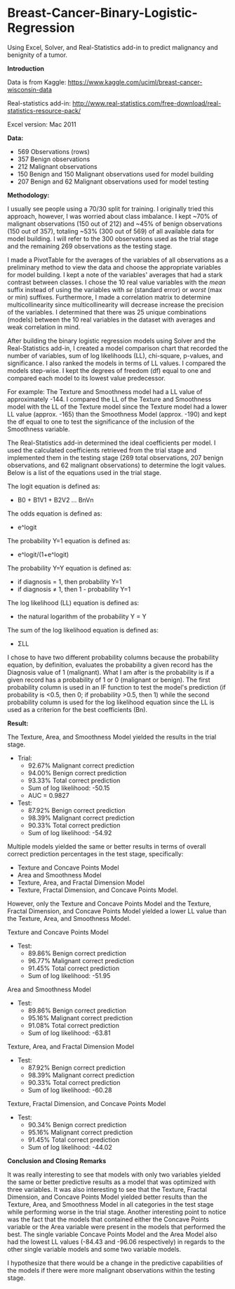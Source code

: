 # Breast-Cancer-Binary-Logistic-Regression
Using Excel, Solver, and Real-Statistics add-in to predict malignancy and benignity of a tumor.


__Introduction__

Data is from Kaggle: https://www.kaggle.com/uciml/breast-cancer-wisconsin-data

Real-statistics add-in: http://www.real-statistics.com/free-download/real-statistics-resource-pack/

Excel version: Mac 2011


__Data:__

- 569 Observations (rows)
- 357 Benign observations
- 212 Malignant observations
- 150 Benign and 150 Malignant observations used for model building
- 207 Benign and 62 Malignant observations used for model testing


__Methodology:__

I usually see people using a 70/30 split for training. I originally tried this approach, however, I was worried about class imbalance. 
I kept ~70% of malignant observations (150 out of 212) and ~45% of benign observations (150 out of 357), totaling ~53% (300 out of 569) of all available data for model building. I will refer to the 300 observations used as the trial stage and the remaining 269 observations as the testing stage.

I made a PivotTable for the averages of the variables of all observations as a preliminary method to view the data and choose the appropriate variables for model building. I kept a note of the variables' averages that had a stark contrast between classes. I chose the 10 real value variables with the _mean_ suffix instead of using the variables with _se_ (standard error) or _worst_ (max or min) suffixes. Furthermore, I made a correlation matrix to determine multicollinearity since multicollinearity will decrease increase the precision of the variables. I determined that there was 25 unique combinations (models) between the 10 real variables in the dataset with averages and weak correlation in mind. 

After building the binary logistic regression models using Solver and the Real-Statistics add-in, I created a model comparison chart that recorded the number of variables, sum of log likelihoods (LL), chi-square, p-values, and significance. I also ranked the models in terms of LL values. I compared the models step-wise. I kept the degrees of freedom (df) equal to one and compared each model to its lowest value predecessor. 

For example: The Texture and Smoothness model had a LL value of approximately -144. I compared the LL of the Texture and Smoothness model with the LL of the Texture model since the Texture model had a lower LL value (approx. -165) than the Smoothness Model (approx. -190) and kept the df equal to one to test the significance of the inclusion of the Smoothness variable. 

The Real-Statistics add-in determined the ideal coefficients per model. I used the calculated coefficients retrieved from the trial stage and implemented them in the testing stage (269 total observations, 207 benign observations, and 62 malignant observations) to determine the logit values. Below is a list of the equations used in the trial stage.

The logit equation is defined as:
  - B0 + B1V1 + B2V2 … BnVn
  
The odds equation is defined as:
  - e^logit
  
The probability Y=1 equation is defined as:
  - e^logit/(1+e^logit)
  
The probability Y=Y equation is defined as:
  - if diagnosis = 1, then probability Y=1
  - if diagnosis ≠ 1, then 1 - probability Y=1
  
The log likelihood (LL) equation is defined as:
  - the natural logarithm of the probability Y = Y
  
The sum of the log likelihood equation is defined as:
  - ΣLL

I chose to have two different probability columns because the probability equation, by definition, evaluates the probability a given record has the Diagnosis value of 1 (malignant). What I am after is the probability is if a given record has a probability of 1 or 0 (malignant or benign). The first probability column is used in an IF function to test the model's prediction (if probability is <0.5, then 0; if probability >0.5, then 1) while the second probability column is used for the log likelihood equation since the LL is used as a criterion for the best coefficients (Bn).


__Result:__

The Texture, Area, and Smoothness Model yielded the results in the trial stage.
- Trial: 
  - 92.67% Malignant correct prediction
  - 94.00% Benign correct prediction
  - 93.33% Total correct prediction
  - Sum of log likelihood: -50.15
  - AUC = 0.9827
- Test:
  - 87.92% Benign correct prediction
  - 98.39% Malignant correct prediction
  - 90.33% Total correct prediction
  - Sum of log likelihood: -54.92

Multiple models yielded the same or better results in terms of overall correct prediction percentages in the test stage, specifically:
  - Texture and Concave Points Model
  - Area and Smoothness Model
  - Texture, Area, and Fractal Dimension Model
  - Texture, Fractal Dimension, and Concave Points Model. 
  
However, only the Texture and Concave Points Model and the Texture, Fractal Dimension, and Concave Points Model yielded a lower LL value than the Texture, Area, and Smoothness Model.

Texture and Concave Points Model
- Test:
  - 89.86% Benign correct prediction
  - 96.77% Malignant correct prediction
  - 91.45% Total correct prediction
  - Sum of log likelihood: -51.95
  
Area and Smoothness Model
- Test:
  - 89.86% Benign correct prediction
  - 95.16% Malignant correct prediction
  - 91.08% Total correct prediction
  - Sum of log likelihood: -63.81
  
Texture, Area, and Fractal Dimension Model
- Test:
  - 87.92% Benign correct prediction
  - 98.39% Malignant correct prediction
  - 90.33% Total correct prediction
  - Sum of log likelihood: -60.28

Texture, Fractal Dimension, and Concave Points Model
- Test:
  - 90.34% Benign correct prediction
  - 95.16% Malignant correct prediction
  - 91.45% Total correct prediction
  - Sum of log likelihood: -44.02
  
__Conclusion and Closing Remarks__

It was really interesting to see that models with only two variables yielded the same or better predictive results as a model that was optimized with three variables. It was also interesting to see that the Texture, Fractal Dimension, and Concave Points Model yielded better results than the Texture, Area, and Smoothness Model in all categories in the test stage while performing worse in the trial stage. Another interesting point to notice was the fact that the models that contained either the Concave Points variable or the Area variable were present in the models that performed the best. The single variable Concave Points Model and the Area Model also had the lowest LL values (-84.43 and -96.06 respectively) in regards to the other single variable models and some two variable models.

I hypothesize that there would be a change in the predictive capabilities of the models if there were more malignant observations within the testing stage. 
